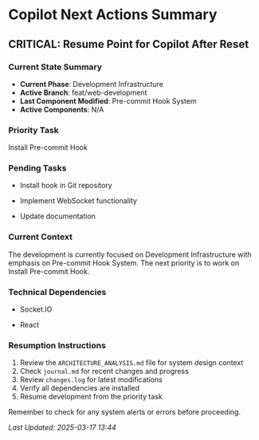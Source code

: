 # Copilot Next Actions Summary

## CRITICAL: Resume Point for Copilot After Reset

### Current State Summary
- **Current Phase**: Development Infrastructure
- **Active Branch**: feat/web-development
- **Last Component Modified**: Pre-commit Hook System
- **Active Components**: N/A

### Priority Task
Install Pre-commit Hook

### Pending Tasks
- Install hook in Git repository
- Implement WebSocket functionality
- Update documentation

### Current Context
The development is currently focused on Development Infrastructure with emphasis on Pre-commit Hook System. 
The next priority is to work on Install Pre-commit Hook.

### Technical Dependencies
- Socket.IO
- React

### Resumption Instructions
1. Review the `ARCHITECTURE_ANALYSIS.md` file for system design context
2. Check `journal.md` for recent changes and progress
3. Review `changes.log` for latest modifications
4. Verify all dependencies are installed
5. Resume development from the priority task

Remember to check for any system alerts or errors before proceeding.

*Last Updated: 2025-03-17 13:44*
